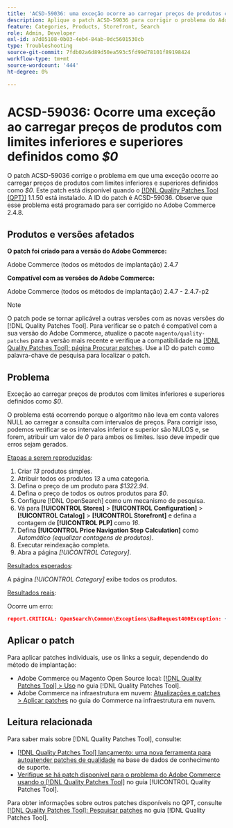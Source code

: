 ```yaml
---
title: 'ACSD-59036: uma exceção ocorre ao carregar preços de produtos com limites inferiores e superiores definidos como US$ 0'
description: Aplique o patch ACSD-59036 para corrigir o problema do Adobe Commerce em que ocorre uma exceção ao carregar preços do produto com limites inferiores e superiores definidos como *$0*.
feature: Categories, Products, Storefront, Search
role: Admin, Developer
exl-id: a7d05108-0b03-4eb4-84ab-0dc5601530cb
type: Troubleshooting
source-git-commit: 7fdb02a6d89d50ea593c5fd99d78101f89198424
workflow-type: tm+mt
source-wordcount: '444'
ht-degree: 0%

---
```


# ACSD-59036: Ocorre uma exceção ao carregar preços de produtos com limites inferiores e superiores definidos como *$0*

O patch ACSD-59036 corrige o problema em que uma exceção ocorre ao carregar preços de produtos com limites inferiores e superiores definidos como *$0*. Este patch está disponível quando o [[!DNL Quality Patches Tool (QPT)]](https://experienceleague.adobe.com/pt-br/docs/commerce-operations/tools/quality-patches-tool/quality-patches-tool-to-self-serve-quality-patches) 1.1.50 está instalado. A ID do patch é ACSD-59036. Observe que esse problema está programado para ser corrigido no Adobe Commerce 2.4.8.

## Produtos e versões afetados

**O patch foi criado para a versão do Adobe Commerce:**

Adobe Commerce (todos os métodos de implantação) 2.4.7

**Compatível com as versões do Adobe Commerce:**

Adobe Commerce (todos os métodos de implantação) 2.4.7 - 2.4.7-p2

>[!NOTE]
>
>O patch pode se tornar aplicável a outras versões com as novas versões do [!DNL Quality Patches Tool]. Para verificar se o patch é compatível com a sua versão do Adobe Commerce, atualize o pacote `magento/quality-patches` para a versão mais recente e verifique a compatibilidade na [[!DNL Quality Patches Tool]: página Procurar patches](https://experienceleague.adobe.com/tools/commerce-quality-patches/index.html?lang=pt-BR). Use a ID do patch como palavra-chave de pesquisa para localizar o patch.

## Problema

Exceção ao carregar preços de produtos com limites inferiores e superiores definidos como *$0*.

O problema está ocorrendo porque o algoritmo não leva em conta valores NULL ao carregar a consulta com intervalos de preços. Para corrigir isso, podemos verificar se os intervalos inferior e superior são NULOS e, se forem, atribuir um valor de *0* para ambos os limites. Isso deve impedir que erros sejam gerados.

<u>Etapas a serem reproduzidas</u>:

1. Criar *13* produtos simples.
1. Atribuir todos os produtos *13* a uma categoria.
1. Defina o preço de um produto para *$1322.94*.
1. Defina o preço de todos os outros produtos para *$0*.
1. Configure [!DNL OpenSearch] como um mecanismo de pesquisa.
1. Vá para **[!UICONTROL Stores]** > **[!UICONTROL Configuration]** > **[!UICONTROL Catalog]** > **[!UICONTROL Storefront]** e defina a contagem de **[!UICONTROL PLP]** como *16*.
1. Defina **[!UICONTROL Price Navigation Step Calculation]** como *Automático (equalizar contagens de produtos)*.
1. Executar reindexação completa.
1. Abra a página *[!UICONTROL Category]*.

<u>Resultados esperados</u>:

A página *[!UICONTROL Category]* exibe todos os produtos.

<u>Resultados reais</u>:

Ocorre um erro:

```JSON
report.CRITICAL: OpenSearch\Common\Exceptions\BadRequest400Exception: {"error":{"root_cause":[{"type":"x_content_parse_exception","reason":"[1:193] [bool] failed to parse field [must]"}],"type":"x_content_parse_exception","reason":"[1:193] [bool] failed to parse field [filter]","caused_by":{"type":"x_content_parse_exception","reason":"[1:193] [bool] failed to parse field [must]","caused_by":{"type":"illegal_argument_exception","reason":"field name is null or empty"}}},"status":400} in /vendor/opensearch-project/opensearch-php/src/OpenSearch/Connections/Connection.php:664
```

## Aplicar o patch

Para aplicar patches individuais, use os links a seguir, dependendo do método de implantação:

* Adobe Commerce ou Magento Open Source local: [[!DNL Quality Patches Tool] > Uso](/help/tools/quality-patches-tool/usage.md) no guia [!DNL Quality Patches Tool].
* Adobe Commerce na infraestrutura em nuvem: [Atualizações e patches > Aplicar patches](https://experienceleague.adobe.com/docs/commerce-cloud-service/user-guide/develop/upgrade/apply-patches.html?lang=pt-BR) no guia do Commerce na infraestrutura em nuvem.

## Leitura relacionada

Para saber mais sobre [!DNL Quality Patches Tool], consulte:

* [[!DNL Quality Patches Tool] lançamento: uma nova ferramenta para autoatender patches de qualidade](https://experienceleague.adobe.com/pt-br/docs/commerce-operations/tools/quality-patches-tool/quality-patches-tool-to-self-serve-quality-patches) na base de dados de conhecimento de suporte.
* [Verifique se há patch disponível para o problema do Adobe Commerce usando o  [!DNL Quality Patches Tool]](/help/tools/quality-patches-tool/patches-available-in-qpt/check-patch-for-magento-issue-with-magento-quality-patches.md) no guia [!UICONTROL Quality Patches Tool].


Para obter informações sobre outros patches disponíveis no QPT, consulte [[!DNL Quality Patches Tool]: Pesquisar patches](https://experienceleague.adobe.com/tools/commerce-quality-patches/index.html?lang=pt-BR) no guia [!DNL Quality Patches Tool].
